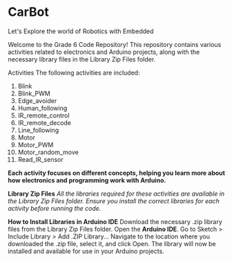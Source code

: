 # CarBot
Let's Explore the world of Robotics with Embedded


Welcome to the Grade 6 Code Repository! This repository contains various activities related to electronics and Arduino projects, along with the necessary library files in the Library Zip Files folder.

Activities
The following activities are included:

1. Blink
2. Blink_PWM
3. Edge_avoider
4. Human_following
5. IR_remote_control
6. IR_remote_decode
7. Line_following
8. Motor
9. Motor_PWM
10. Motor_random_move
11. Read_IR_sensor

**Each activity focuses on different concepts, helping you learn more about how electronics and programming work with Arduino.**

**Library Zip Files**
_All the libraries required for these activities are available in the Library Zip Files folder. Ensure you install the correct libraries for each activity before running the code._

**How to Install Libraries in Arduino IDE**
Download the necessary .zip library files from the Library Zip Files folder.
Open the **Arduino IDE**.
Go to Sketch > Include Library > Add .ZIP Library...
Navigate to the location where you downloaded the .zip file, select it, and click Open.
The library will now be installed and available for use in your Arduino projects.
